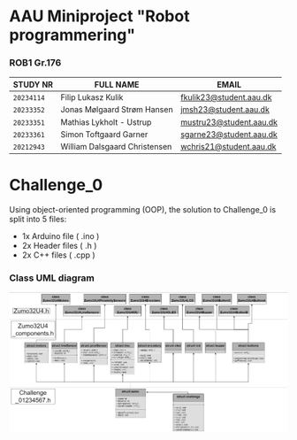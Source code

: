 # AAU Miniproject "Robot programmering"
### ROB1 Gr.176 
| **STUDY NR**      | **FULL NAME**                   | **EMAIL**                 |
| ----------------- | ------------------------------- | ------------------------- |
| `20234114`        | Filip Lukasz Kulik              |  fkulik23@student.aau.dk  |
| `20233352`        | Jonas Mølgaard Strøm Hansen     |  jmsh23@student.aau.dk    |
| `20233351`        | Mathias Lykholt - Ustrup        |  mustru23@student.aau.dk  |
| `20233361`        | Simon Toftgaard Garner          |  sgarne23@student.aau.dk  |
| `20212943`        | William Dalsgaard Christensen   |  wchris21@student.aau.dk  |

# Challenge_0
Using object-oriented programming (OOP), the solution to Challenge_0 is split into 5 files:
+ 1x Arduino file ( .ino )
+ 2x Header files ( .h )
+ 2x C++ files ( .cpp )

### Class UML diagram
![image](media/Challenge_0.jpg)
